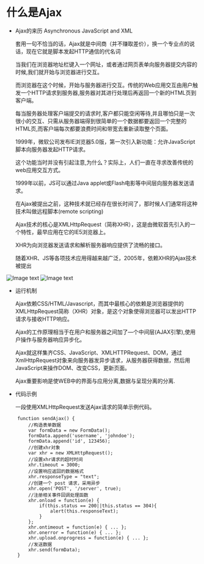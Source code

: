 # 什么是Ajax

* Ajax的来历
    Asynchronous JavaScript and XML
    
    套用一句不恰当的话，Ajax就是中间商（并不赚取差价），换一个专业点的说话，现在它就是脚本发起HTTP通信的代名词
    
    当我们在浏览器地址栏键入一个网址，或者通过网页表单向服务器提交内容的时候,我们就开始与浏览器进行交互。
    
    而浏览器在这个时候，开始与服务器进行交互。传统的Web应用交互由用户触发一个HTTP请求到服务器,服务器对其进行处理后再返回一个新的HTML页到客户端。
    
    每当服务器处理客户端提交的请求时,客户都只能空闲等待,并且哪怕只是一次很小的交互、只需从服务器端得到很简单的一个数据都要返回一个完整的HTML页,而客户端每次都要浪费时间和带宽去重新读取整个页面。
    
    1999年，微软公司发布IE浏览器5.0版，第一次引入新功能：允许JavaScript脚本向服务器发起HTTP请求。
    
    这个功能当时并没有引起注意,为什么？实际上，人们一直在寻求改善传统的web应用交互方式。
    
    1999年以前，JS可以通过Java applet或Flash电影等中间层向服务器发送请求。
    
    在Ajax被提出之前，这种技术就已经存在很长时间了，那时候人们通常将这种技术叫做远程脚本(remote scripting)
    
    Ajax技术的核心是XMLHttpRequest（简称XHR），这是由微软首先引入的一个特性，最早应用在它的IE5浏览器上。
    
    XHR为向浏览器发送请求和解析服务器响应提供了流畅的接口。
    
    随着XHR、JS等各项技术应用得越来越广泛，2005年，依赖XHR的Ajax技术被提出
    
![Image text](https://upload-images.jianshu.io/upload_images/7995515-e0b1d1eba72c93e7.png)
![Image text](https://upload-images.jianshu.io/upload_images/7995515-bace42f0161c959d.png)

* 运行机制
    
    Ajax依赖CSS/HTML/Javascript，而其中最核心的依赖是浏览器提供的XMLHttpRequest简称（XHR）对象，是这个对象使得浏览器可以发出HTTP请求与接收HTTP响应。
    
    Ajax的工作原理相当于在用户和服务器之间加了—个中间层(AJAX引擎),使用户操作与服务器响应异步化。
    
    Ajax就这样集齐CSS、JavaScript、XMLHTTPRequest、DOM，通过XmlHttpRequest对象来向服务器发异步请求，从服务器获得数据，然后用JavaScript来操作DOM、改变CSS，更新页面。
    
    Ajax重要影响是使WEB中的界面与应用分离,数据与呈现分离的分离.
    
* 代码示例
    
    一段使用XMLHttpRequest发送Ajax请求的简单示例代码。
``` 
    function sendAjax() {
        //构造表单数据
        var formData = new FormData();
        formData.append('username', 'johndoe');
        formData.append('id', 123456);
        //创建xhr对象
        var xhr = new XMLHttpRequest();
        //设置xhr请求的超时时间
        xhr.timeout = 3000;
        //设置响应返回的数据格式
        xhr.responseType = "text";
        //创建一个 post 请求，采用异步
        xhr.open('POST', '/server', true);
        //注册相关事件回调处理函数
        xhr.onload = function(e) {
            if(this.status == 200||this.status == 304){
                alert(this.responseText);
            }
        };
        xhr.ontimeout = function(e) { ... };
        xhr.onerror = function(e) { ... };
        xhr.upload.onprogress = function(e) { ... };
        //发送数据
        xhr.send(formData);
    }
```

  
